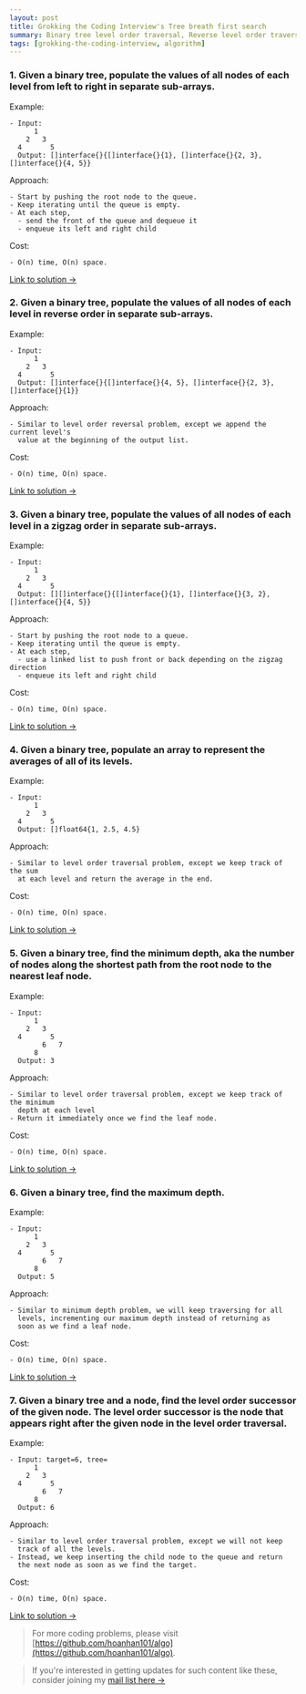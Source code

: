 ```yaml
---
layout: post
title: Grokking the Coding Interview's Tree breath first search
summary: Binary tree level order traversal, Reverse level order traversal, Zigzag traversal, Level averages, Minimum depth, Maximum depth, Level order successor
tags: [grokking-the-coding-interview, algorithm]
---
```


### 1. Given a binary tree, populate the values of all nodes of each level from left to right in separate sub-arrays.

Example:
```
- Input:
      1
	2   3
  4       5
  Output: []interface{}{[]interface{}{1}, []interface{}{2, 3}, []interface{}{4, 5}}
```

Approach:
```
- Start by pushing the root node to the queue.
- Keep iterating until the queue is empty.
- At each step,
  - send the front of the queue and dequeue it
  - enqueue its left and right child
```

Cost:
```
- O(n) time, O(n) space.
```

[Link to solution →](https://github.com/hoanhan101/algo/blob/master/gtci/level_order_traversal_test.go)

### 2. Given a binary tree, populate the values of all nodes of each level in reverse order in separate sub-arrays.

Example:
```
- Input:
      1
	2   3
  4       5
  Output: []interface{}{[]interface{}{4, 5}, []interface{}{2, 3}, []interface{}{1}}
```

Approach:
```
- Similar to level order reversal problem, except we append the current level's
  value at the beginning of the output list.
```

Cost:
```
- O(n) time, O(n) space.
```

[Link to solution →](https://github.com/hoanhan101/algo/blob/master/gtci/reverse_level_order_traversal_test.go)

### 3. Given a binary tree, populate the values of all nodes of each level in a zigzag order in separate sub-arrays.

Example:
```
- Input:
      1
	2   3
  4       5
  Output: [][]interface{}{[]interface{}{1}, []interface{}{3, 2}, []interface{}{4, 5}}
```

Approach:
```
- Start by pushing the root node to a queue.
- Keep iterating until the queue is empty.
- At each step,
  - use a linked list to push front or back depending on the zigzag direction
  - enqueue its left and right child
```

Cost:
```
- O(n) time, O(n) space.
```

[Link to solution →](https://github.com/hoanhan101/algo/blob/master/gtci/zigzag_traversal_test.go)

### 4. Given a binary tree, populate an array to represent the averages of all of its levels.

Example:
```
- Input:
      1
	2   3
  4       5
  Output: []float64{1, 2.5, 4.5}
```

Approach:
```
- Similar to level order traversal problem, except we keep track of the sum
  at each level and return the average in the end.
```

Cost:
```
- O(n) time, O(n) space.
```

[Link to solution →](https://github.com/hoanhan101/algo/blob/master/gtci/level_avg_test.go)

### 5. Given a binary tree, find the minimum depth, aka the number of nodes along the shortest path from the root node to the nearest leaf node.

Example:
```
- Input:
      1
	2   3
  4       5
        6   7
      8
  Output: 3
```

Approach:
```
- Similar to level order traversal problem, except we keep track of the minimum
  depth at each level
- Return it immediately once we find the leaf node.
```

Cost:
```
- O(n) time, O(n) space.
```

[Link to solution →](https://github.com/hoanhan101/algo/blob/master/gtci/min_depth_test.go)

### 6. Given a binary tree, find the maximum depth.

Example:
```
- Input:
      1
	2   3
  4       5
        6   7
      8
  Output: 5
```

Approach:
```
- Similar to minimum depth problem, we will keep traversing for all
  levels, incrementing our maximum depth instead of returning as
  soon as we find a leaf node.
```

Cost:
```
- O(n) time, O(n) space.
```

[Link to solution →](https://github.com/hoanhan101/algo/blob/master/gtci/max_depth_test.go)

### 7. Given a binary tree and a node, find the level order successor of the given node. The level order successor is the node that appears right after the given node in the level order traversal.

Example:
```
- Input: target=6, tree=
      1
	2   3
  4       5
        6   7
      8
  Output: 6
```

Approach:
```
- Similar to level order traversal problem, except we will not keep
  track of all the levels.
- Instead, we keep inserting the child node to the queue and return
  the next node as soon as we find the target.
```

Cost:
```
- O(n) time, O(n) space.
```

[Link to solution →](https://github.com/hoanhan101/algo/blob/master/gtci/level_order_successor_test.go)

> For more coding problems, please visit
  [https://github.com/hoanhan101/algo](https://github.com/hoanhan101/algo).

> If you're interested in getting updates for such content like these, consider
  joining my [mail list here →](https://tinyletter.com/hoanhan)
